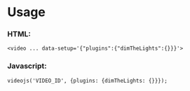 
# Usage

### HTML:
```
<video ... data-setup='{"plugins":{"dimTheLights":{}}}'>
```

### Javascript:
```
videojs('VIDEO_ID', {plugins: {dimTheLights: {}}});
```
